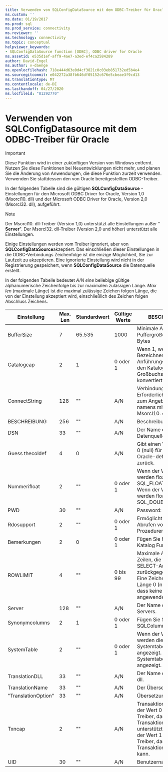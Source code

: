 ```yaml
---
title: Verwenden von SQLConfigDataSource mit dem ODBC-Treiber für Oracle | Microsoft-Dokumentation
ms.custom: ''
ms.date: 01/19/2017
ms.prod: sql
ms.prod_service: connectivity
ms.reviewer: ''
ms.technology: connectivity
ms.topic: conceptual
helpviewer_keywords:
- SQLConfigDataSource function [ODBC], ODBC driver for Oracle
ms.assetid: e535d1ef-aff9-4ae7-a3ed-ef4ca2584289
author: David-Engel
ms.author: v-daenge
ms.openlocfilehash: 718e444d63e0d4cf3821c0c03eb851732ed5b4e4
ms.sourcegitcommit: e042272a38fb646df05152c676e5cbeae3f9cd13
ms.translationtype: MT
ms.contentlocale: de-DE
ms.lasthandoff: 04/27/2020
ms.locfileid: "81292770"
---
```

# <a name="using-sqlconfigdatasource-with-the-odbc-driver-for-oracle"></a>Verwenden von SQLConfigDatasource mit dem ODBC-Treiber für Oracle
> [!IMPORTANT]  
>  Diese Funktion wird in einer zukünftigen Version von Windows entfernt. Nutzen Sie diese Funktionen bei Neuentwicklungen nicht mehr, und planen Sie die Änderung von Anwendungen, die diese Funktion zurzeit verwenden. Verwenden Sie stattdessen den von Oracle bereitgestellten ODBC-Treiber.  
  
 In der folgenden Tabelle sind die gültigen **SQLConfigDataSource** -Einstellungen für den Microsoft ODBC Driver for Oracle, Version 1,0 (Msorcl10. dll) und der Microsoft ODBC Driver for Oracle, Version 2,0 (Msorcl32. dll), aufgeführt.  
  
> [!NOTE]  
>  Der Msorcl10. dll-Treiber (Version 1,0) unterstützt alle Einstellungen außer " **Server**". Der Msorcl32. dll-Treiber (Version 2,0 und höher) unterstützt alle Einstellungen.  
  
 Einige Einstellungen werden vom Treiber ignoriert, aber von **SQLConfigDataSource**akzeptiert. Das einschließen dieser Einstellungen in die ODBC-Verbindungs Zeichenfolge ist die einzige Möglichkeit, Sie zur Laufzeit zu akzeptieren. Eine ignorierte Einstellung wird nicht in der Registrierung gespeichert, wenn **SQLConfigDataSource** die Datenquelle erstellt.  
  
 In der folgenden Tabelle bedeutet *A/N eine* beliebige gültige alphanumerische Zeichenfolge bis zur maximalen zulässigen Länge. *Max len* (maximale Länge) ist die maximal zulässige Zeichen folgen Länge, die von der Einstellung akzeptiert wird, einschließlich des Zeichen folgen Abschluss Zeichens.  
  
|Einstellung|Max. Len|Standardwert|Gültige Werte|BESCHREIBUNG|  
|-------------|-------------|-------------------|------------------|-----------------|  
|BufferSize|7|65.535|1000|Minimale Abruf Puffergröße bis zu 65535 Bytes|  
|Catalogcap|2|1|0 oder 1|Wenn 1, werden Bezeichner ohne Anführungszeichen in den Katalog Funktionen in Großbuchstaben konvertiert.|  
|ConnectString|128|""|A/N|Verbindungszeichenfolge. Erforderliche Methode zum Angeben des Server namens mit dem Msorcl10. dll-Treiber.|  
|BESCHREIBUNG|256|""|A/N|Beschreibung|  
|DSN|33|""|A/N|Der Name der Datenquelle.|  
|Guess thecoldef|4|0|A/N|Gibt einen Wert ungleich 0 (null) für Spalten ohne Oracle-definierte Skala zurück.|  
|Nummerifloat|2|""|0 oder 1|Wenn der Wert 0 ist, werden float-Spalten als SQL_FLOAT behandelt. Wenn der Wert 1 ist, werden float-Spalten als SQL_DOUBLE behandelt.|  
|PWD|30|""|A/N|Password:|  
|Rdosupport|2|""|0 oder 1|Ermöglicht RDO das Abrufen von Oracle-Prozeduren.|  
|Bemerkungen|2|0|0 oder 1|Fügen Sie Hinweise in Katalog Funktionen ein.|  
|ROWLIMIT|4|""|0 bis 99|Maximale Anzahl von Zeilen, die von einer SELECT-Anweisung zurückgegeben werden. Eine Zeichenfolge der Länge 0 (null) gibt an, dass keine Beschränkung angewendet wird.|  
|Server|128|""|A/N|Der Name des Oracle-Servers.|  
|Synonymcolumns|2|1|0 oder 1|Fügen Sie Synonyme in SQLColumns ein.|  
|SystemTable|2|""|0 oder 1|Wenn der Wert 0 ist, werden die Systemtabellen nicht angezeigt. Bei 1 werden Systemtabellen angezeigt.|  
|TranslationDLL|33|""|A/N|Der Name der Translation. dll.|  
|TranslationName|33|""|A/N|Der Übersetzungs Name.|  
|"TranslationOption"|33|""|A/N|Übersetzungs Option.|  
|Txncap|2|""|A/N|Transaktionsfähig. Wenn der Wert 0 ist, meldet der Treiber, dass Transaktionen nicht unterstützt werden. Wenn der Wert 1 ist, meldet der Treiber, dass er Transaktionen ausführen kann.|  
|UID|30|""|A/N|Benutzername.|
